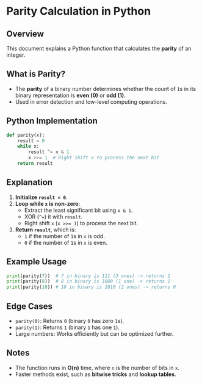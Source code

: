 # Parity Calculation in Python

## Overview
This document explains a Python function that calculates the **parity** of an integer.

## What is Parity?
- The **parity** of a binary number determines whether the count of `1`s in its binary representation is **even (0)** or **odd (1)**.
- Used in error detection and low-level computing operations.

## Python Implementation
```python
def parity(x):
    result = 0
    while x:
        result ^= x & 1
        x >>= 1  # Right shift x to process the next bit
    return result
```

## Explanation
1. **Initialize `result = 0`**.
2. **Loop while `x` is non-zero**:
   - Extract the least significant bit using `x & 1`.
   - XOR (`^=`) it with `result`.
   - Right shift `x` (`x >>= 1`) to process the next bit.
3. **Return `result`**, which is:
   - `1` if the number of `1`s in `x` is odd.
   - `0` if the number of `1`s in `x` is even.

## Example Usage
```python
print(parity(7))  # 7 in binary is 111 (3 ones) -> returns 1
print(parity(8))  # 8 in binary is 1000 (1 one) -> returns 1
print(parity(10)) # 10 in binary is 1010 (2 ones) -> returns 0
```

## Edge Cases
- `parity(0)`: Returns `0` (binary `0` has zero `1`s).
- `parity(1)`: Returns `1` (binary `1` has one `1`).
- Large numbers: Works efficiently but can be optimized further.

## Notes
- The function runs in **O(n)** time, where `n` is the number of bits in `x`.
- Faster methods exist, such as **bitwise tricks** and **lookup tables**.
